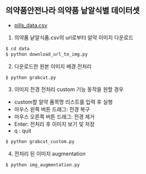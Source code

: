 ## 의약품안전나라 의약품 낱알식별 데이터셋

- [pills_data.csv](https://nedrug.mfds.go.kr/pbp/CCBGA01/getItem?totalPages=4&limit=10&page=2&&openDataInfoSeq=11)

1. 의약품 낱알식품.csv의 url로부터 알약 이미지 다운로드

```python
$ cd data
$ python download_url_to_img.py
```

2. 다운로드한 원본 이미지 배경 전처리

```python
$ python grabcut.py
```

3. 이미지 전경 전처리 custom 기능 동작을 원할 경우

- custom할 알약 품목명 리스트를 입력 후 실행
- 마우스 왼쪽 버튼 드래그: 전경 복구
- 마우스 오른쪽 버튼 드래그: 전경 제거
- Enter: 전처리 후 이미지 보기 및 저장
- q : quit

```python
$ python grabcut_custom.py
```

4. 전처리 된 이미지 augmentation

```python
$ python img_augmentation.py
```
